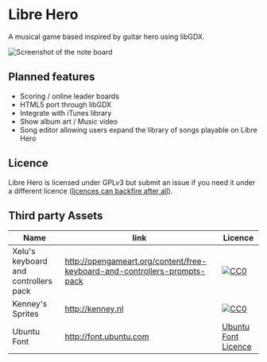 Libre Hero
==========

A musical game based inspired by guitar hero using libGDX.

![Screenshot of the note board](https://raw.github.com/sramsay64/LibreHero/master/doc/images/Screenshot-1.png)

Planned features
----------------

* Scoring / online leader boards
* HTML5 port through libGDX
* Integrate with iTunes library
* Show album art / Music video
* Song editor allowing users expand the library of songs playable on Libre Hero

Licence
-------

Libre Hero is licensed under GPLv3 but submit an issue if you need it under a different licence ([licences can backfire after all](https://dolphin-emu.org/blog/2015/05/25/relicensing-dolphin)).

Third party Assets
------------------

| Name | link | Licence |
| ---- | ---- | ------- |
| Xelu's keyboard and controllers pack | <http://opengameart.org/content/free-keyboard-and-controllers-prompts-pack> | <a href="http://creativecommons.org/publicdomain/zero/1.0/"><img src="https://i.creativecommons.org/p/zero/1.0/88x31.png" alt="CC0" title="CC0"></a>
| Kenney's Sprites | <http://kenney.nl> | <a href="http://creativecommons.org/publicdomain/zero/1.0/"><img src="https://i.creativecommons.org/p/zero/1.0/88x31.png" alt="CC0" title="CC0"></a>
| Ubuntu Font | <http://font.ubuntu.com> | [Ubuntu Font Licence](http://font.ubuntu.com/licence/) |
